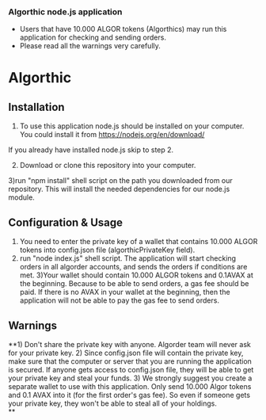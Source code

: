 ### Algorthic node.js application

- Users that have 10.000 ALGOR tokens (Algorthics) may run this application for checking and sending orders.
- Please read all the warnings very carefully.


# Algorthic

Installation
-------------
1) To use this application node.js should be installed on your computer. You could install it from
https://nodejs.org/en/download/

If you already have installed node.js skip to step 2.

2) Download or clone this repository into your computer.

3)run "npm install" shell script on the path you downloaded from our repository. This will install the needed dependencies for our node.js module.

Configuration & Usage
-------------
1) You need to enter the private key of a wallet that contains 10.000 ALGOR tokens into config.json file (algorthicPrivateKey field).
2) run "node index.js" shell script. The application will start checking orders in all algorder accounts, and sends the orders if conditions are met.
3)Your wallet should contain 10.000 ALGOR tokens and 0.1AVAX at the beginning. Because to be able to send orders, a gas fee should be paid. If there is no AVAX in your wallet at the beginning, then the application will not be able to pay the gas fee to send orders.


Warnings
-------------
**1) Don't share the private key with anyone. Algorder team will never ask for your private key.
2) Since config.json file will contain the private key, make sure that the computer or server that you are running the application is secured. If anyone gets access to config.json file, they will be able to get your private key and steal your funds.
3) We strongly suggest you create a separate wallet to use with this application. Only send 10.000 Algor tokens and 0.1 AVAX into it (for the first order's gas fee). So even if someone gets your private key, they won't be able to steal all of your holdings.  
**
